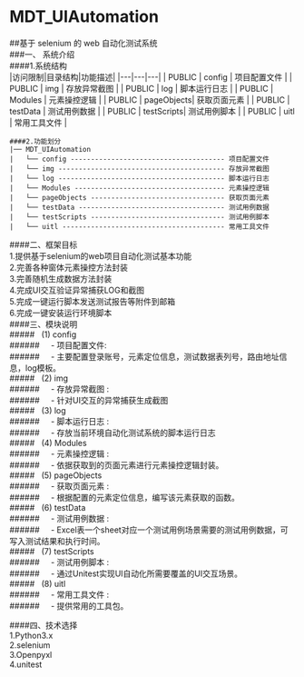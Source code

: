 # MDT_UIAutomation
##基于 selenium 的 web 自动化测试系统<br>
###一、 系统介绍<br>
####1.系统结构<br>
|访问限制|目录结构|功能描述|
|---|---|---|
| PUBLIC  | config     | 项目配置文件 |
| PUBLIC  | img        | 存放异常截图 |
| PUBLIC  | log        | 脚本运行日志 |
| PUBLIC  | Modules    | 元素操控逻辑 |
| PUBLIC  | pageObjects| 获取页面元素 |
| PUBLIC  | testData   | 测试用例数据 |
| PUBLIC  | testScripts| 测试用例脚本 |
| PUBLIC  | uitl       | 常用工具文件 |
```
####2.功能划分
|── MDT_UIAutomation
|   └── config -------------------------------------- 项目配置文件
|   └── img ----------------------------------------- 存放异常截图
|   └── log ----------------------------------------- 脚本运行日志
|   └── Modules ------------------------------------- 元素操控逻辑
|   └── pageObjects --------------------------------- 获取页面元素
|   └── testData ------------------------------------ 测试用例数据
|   └── testScripts --------------------------------- 测试用例脚本
|   └── uitl ---------------------------------------- 常用工具文件
```
####二、框架目标<br>
1.提供基于selenium的web项目自动化测试基本功能<br>
2.完善各种窗体元素操控方法封装<br>
3.完善随机生成数据方法封装<br>
4.完成UI交互验证异常捕获LOG和截图<br>
5.完成一键运行脚本发送测试报告等附件到邮箱<br>
6.完成一键安装运行环境脚本<br>
####三、模块说明<br>
#####&nbsp;&nbsp;&nbsp;(1) config<br>
######&nbsp;&nbsp;&nbsp;&nbsp;&nbsp;- 项目配置文件:<br>
######&nbsp;&nbsp;&nbsp;&nbsp;&nbsp;- 主要配置登录账号，元素定位信息，测试数据表列号，路由地址信息，log模板。<br>
#####&nbsp;&nbsp;&nbsp;(2) img<br>
######&nbsp;&nbsp;&nbsp;&nbsp;&nbsp;- 存放异常截图 :<br>
######&nbsp;&nbsp;&nbsp;&nbsp;&nbsp;- 针对UI交互的异常捕获生成截图<br>
#####&nbsp;&nbsp;&nbsp;(3) log<br>
######&nbsp;&nbsp;&nbsp;&nbsp;&nbsp;- 脚本运行日志 :<br>
######&nbsp;&nbsp;&nbsp;&nbsp;&nbsp;- 存放当前环境自动化测试系统的脚本运行日志<br>
#####&nbsp;&nbsp;&nbsp;(4) Modules<br>
######&nbsp;&nbsp;&nbsp;&nbsp;&nbsp;- 元素操控逻辑 :<br>
######&nbsp;&nbsp;&nbsp;&nbsp;&nbsp;- 依据获取到的页面元素进行元素操控逻辑封装。<br>
#####&nbsp;&nbsp;&nbsp;(5) pageObjects<br>
######&nbsp;&nbsp;&nbsp;&nbsp;&nbsp;- 获取页面元素 :<br>
######&nbsp;&nbsp;&nbsp;&nbsp;&nbsp;- 根据配置的元素定位信息，编写该元素获取的函数。<br>
#####&nbsp;&nbsp;&nbsp;(6) testData<br>
######&nbsp;&nbsp;&nbsp;&nbsp;&nbsp;- 测试用例数据 :<br>
######&nbsp;&nbsp;&nbsp;&nbsp;&nbsp;- Excel表一个sheet对应一个测试用例场景需要的测试用例数据，可写入测试结果和执行时间。<br>
#####&nbsp;&nbsp;&nbsp;(7) testScripts<br>
######&nbsp;&nbsp;&nbsp;&nbsp;&nbsp;- 测试用例脚本 :<br>
######&nbsp;&nbsp;&nbsp;&nbsp;&nbsp;- 通过Unitest实现UI自动化所需要覆盖的UI交互场景。<br>
#####&nbsp;&nbsp;&nbsp;(8) uitl<br>
######&nbsp;&nbsp;&nbsp;&nbsp;&nbsp;- 常用工具文件 :<br>
######&nbsp;&nbsp;&nbsp;&nbsp;&nbsp;- 提供常用的工具包。

####四、技术选择<br>
1.Python3.x<br>
2.selenium<br>
3.Openpyxl<br>
4.unitest<br>